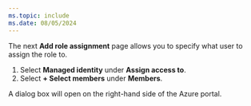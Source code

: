 ```yaml
---
ms.topic: include
ms.date: 08/05/2024
---
```

The next **Add role assignment** page allows you to specify what user to assign the role to.

1. Select **Managed identity** under **Assign access to**.
1. Select **+ Select members** under **Members**.

A dialog box will open on the right-hand side of the Azure portal.
